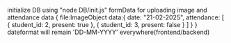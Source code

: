 initialize DB using "node DB/init.js"
formData for uploading image and attendance data
{ file:ImageObject
data:{
date: "21-02-2025",
attendance: [
{ student_id: 2, present: true },
{ student_id: 3, present: false }
]
}
}
dateformat will remain 'DD-MM-YYYY' everywhere(frontend/backend)
